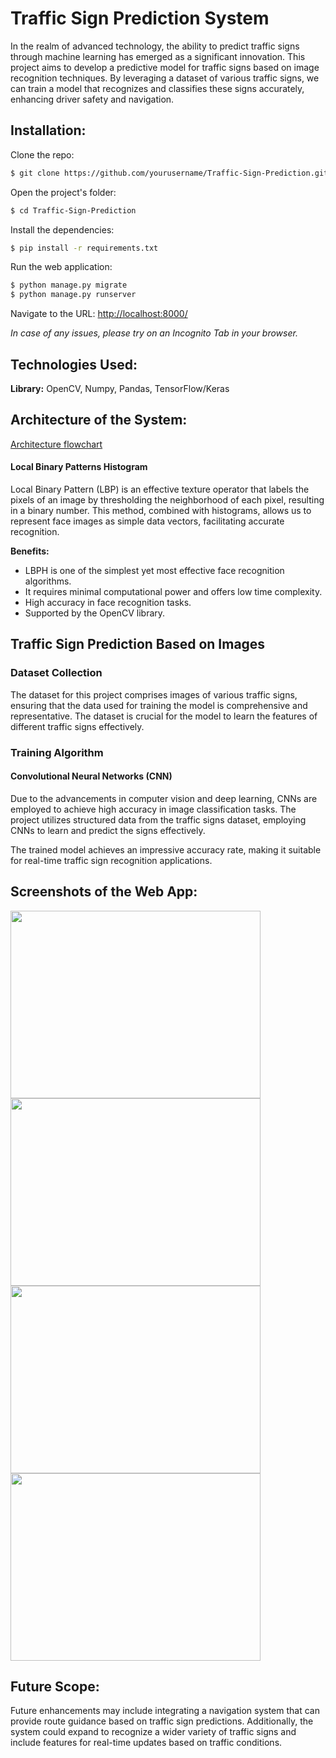 # Traffic Sign Prediction System

In the realm of advanced technology, the ability to predict traffic signs through machine learning has emerged as a significant innovation. This project aims to develop a predictive model for traffic signs based on image recognition techniques. By leveraging a dataset of various traffic signs, we can train a model that recognizes and classifies these signs accurately, enhancing driver safety and navigation.

## **Installation:**

Clone the repo:

```bash
$ git clone https://github.com/yourusername/Traffic-Sign-Prediction.git
```

Open the project's folder:

```bash
$ cd Traffic-Sign-Prediction
```

Install the dependencies:

```bash
$ pip install -r requirements.txt
```

Run the web application:

```bash
$ python manage.py migrate
$ python manage.py runserver
```

Navigate to the URL: [http://localhost:8000/](http://localhost:8000/)

*In case of any issues, please try on an Incognito Tab in your browser.*

## Technologies Used:

**Library:** OpenCV, Numpy, Pandas, TensorFlow/Keras

## Architecture of the System:

[Architecture flowchart](https://github.com/yourusername/Traffic-Sign-Prediction/blob/main/media/flowchart.png)

#### Local Binary Patterns Histogram

Local Binary Pattern (LBP) is an effective texture operator that labels the pixels of an image by thresholding the neighborhood of each pixel, resulting in a binary number. This method, combined with histograms, allows us to represent face images as simple data vectors, facilitating accurate recognition.

**Benefits:**

- LBPH is one of the simplest yet most effective face recognition algorithms.
- It requires minimal computational power and offers low time complexity.
- High accuracy in face recognition tasks.
- Supported by the OpenCV library.

## Traffic Sign Prediction Based on Images

### Dataset Collection

The dataset for this project comprises images of various traffic signs, ensuring that the data used for training the model is comprehensive and representative. The dataset is crucial for the model to learn the features of different traffic signs effectively.

### Training Algorithm

#### Convolutional Neural Networks (CNN)

Due to the advancements in computer vision and deep learning, CNNs are employed to achieve high accuracy in image classification tasks. The project utilizes structured data from the traffic signs dataset, employing CNNs to learn and predict the signs effectively.

The trained model achieves an impressive accuracy rate, making it suitable for real-time traffic sign recognition applications.

## Screenshots of the Web App:

<span align="left">
  <img width="400" height="300" src="https://github.com/Blessjr/Traffic-Sign-Prediction/blob/main/media/home.png">
</span>
<span align="right">
  <img width="400" height="300" src="https://github.com/Blessjr/Traffic-Sign-Prediction/blob/main/media/upload.png">
</span>
<span align="left">
  <img width="400" height="300" src="https://github.com/Blessjr/Traffic-Sign-Prediction/blob/main/media/login.png">
</span>
<span align="right">
  <img width="400" height="300" src="https://github.com/Blessjr/Traffic-Sign-Prediction/blob/main/media/prediction.png">
</span>

## Future Scope:

Future enhancements may include integrating a navigation system that can provide route guidance based on traffic sign predictions. Additionally, the system could expand to recognize a wider variety of traffic signs and include features for real-time updates based on traffic conditions.
